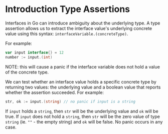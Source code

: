 # Introduction Type Assertions

Interfaces in Go can introduce ambiguity about the underlying type.
A type assertion allows us to extract the interface value's underlying concrete value using this syntax: `interfaceVariable.(concreteType)`.

For example:

```go
var input interface{} = 12
number := input.(int)
```

NOTE: this will cause a panic if the interface variable does not hold a value of the concrete type.

We can test whether an interface value holds a specific concrete type by returning two values: the underlying value and a boolean value that reports whether the assertion succeeded.
For example:

```go
str, ok := input.(string) // no panic if input is a string
```

If `input` holds a `string`, then `str` will be the underlying value and `ok` will be true.
If `input` does not hold a `string`, then `str` will be the zero value of type `string` (ie. `""` - the empty string) and `ok` will be false.
No panic occurs in any case.
